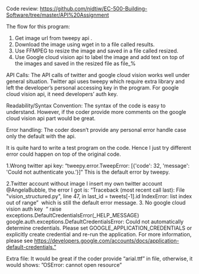 Code review:
https://github.com/nidtiw/EC-500-Building-Software/tree/master/API%20Assignment

The flow for this program:
1. Get image url from tweepy api .
2. Download the image using wget in to a file called results.
3. Use FFMPEG to resize the image and saved in a file called resized.
4. Use Google cloud vision api to label the image and add text on top of the images and saved in the resized file as file_%

API Calls:
The API calls of twitter and google cloud vision works well under general situation. Twitter api uses tweepy which require extra library and left the developer’s personal accessing key in the program. For google cloud vision api, it need developers’ auth key.

Readability/Syntax Convention:
The syntax of the code is easy to understand. However, if the coder provide more comments on the google cloud vision api part would be great.


Error handling:
The coder doesn’t provide any personal error handle case only the default with the api.

It is quite hard to write a test program on the code. Hence I just try different error could happen on top of the original code.

1.Wrong twitter api key:
“tweepy.error.TweepError: [{'code': 32, 'message': 'Could not authenticate you.’}]” This is the default error by tweepy.

2.Twitter account without image I insert my own twitter account @AngelaBubble, the error I got is: “Traceback (most recent call last):
  File "vision_structured.py", line 47, in <module>
    last_id = tweets[-1].id
IndexError: list index out of range” 	which is still the default error message.
3. No google cloud vision auth key 	“    raise exceptions.DefaultCredentialsError(_HELP_MESSAGE)
google.auth.exceptions.DefaultCredentialsError: Could not automatically determine credentials. Please set GOOGLE_APPLICATION_CREDENTIALS or
explicitly create credential and re-run the application. For more
information, please see
https://developers.google.com/accounts/docs/application-default-credentials.”


Extra file:
It would be great if the coder provide “arial.ttf” in file, otherwise, it would shows: ”OSError: cannot open resource”


